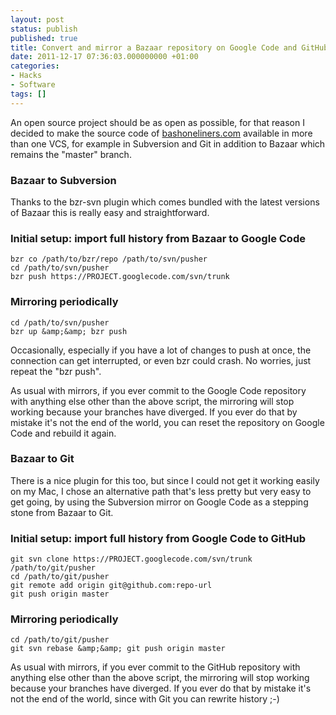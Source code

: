 ```yaml
---
layout: post
status: publish
published: true
title: Convert and mirror a Bazaar repository on Google Code and GitHub
date: 2011-12-17 07:36:03.000000000 +01:00
categories:
- Hacks
- Software
tags: []
---
```

An open source project should be as open as possible, for that reason I decided to make the source code of [bashoneliners.com](http://www.bashoneliners.com/) available in more than one VCS, for example in Subversion and Git in addition to Bazaar which remains the "master" branch.

### Bazaar to Subversion

Thanks to the bzr-svn plugin which comes bundled with the latest versions of Bazaar this is really easy and straightforward.

### Initial setup: import full history from Bazaar to Google Code


```
bzr co /path/to/bzr/repo /path/to/svn/pusher
cd /path/to/svn/pusher
bzr push https://PROJECT.googlecode.com/svn/trunk
```


### Mirroring periodically


```
cd /path/to/svn/pusher
bzr up &amp;&amp; bzr push
```

Occasionally, especially if you have a lot of changes to push at once, the connection can get interrupted, or even bzr could crash. No worries, just repeat the "bzr push".

As usual with mirrors, if you ever commit to the Google Code repository with anything else other than the above script, the mirroring will stop working because your branches have diverged. If you ever do that by mistake it's not the end of the world, you can reset the repository on Google Code and rebuild it again.

### Bazaar to Git

There is a nice plugin for this too, but since I could not get it working easily on my Mac, I chose an alternative path that's less pretty but very easy to get going, by using the Subversion mirror on Google Code as a stepping stone from Bazaar to Git.

### Initial setup: import full history from Google Code to GitHub


```
git svn clone https://PROJECT.googlecode.com/svn/trunk /path/to/git/pusher
cd /path/to/git/pusher
git remote add origin git@github.com:repo-url
git push origin master
```


### Mirroring periodically


```
cd /path/to/git/pusher
git svn rebase &amp;&amp; git push origin master
```

As usual with mirrors, if you ever commit to the GitHub repository with anything else other than the above script, the mirroring will stop working because your branches have diverged. If you ever do that by mistake it's not the end of the world, since with Git you can rewrite history ;-)

